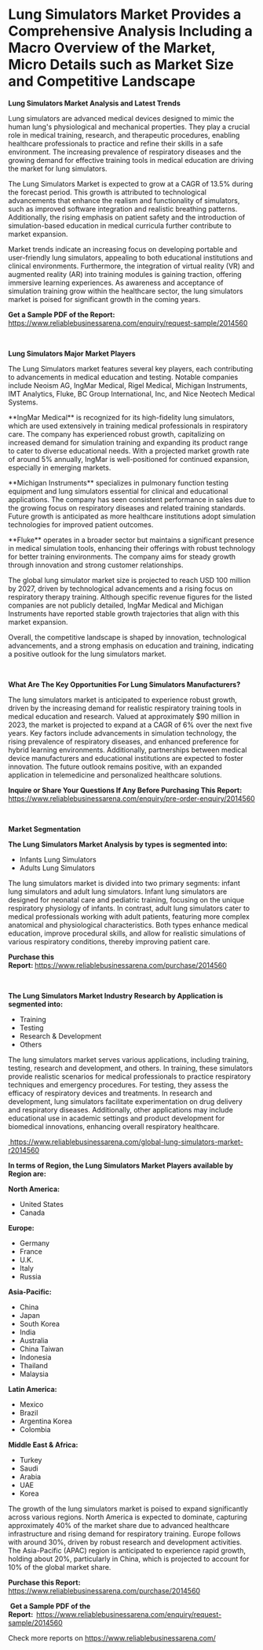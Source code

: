 <p><h1>Lung Simulators Market Provides a Comprehensive Analysis Including a Macro Overview of the Market, Micro Details such as Market Size and Competitive Landscape</h1></p><p><strong>Lung Simulators Market Analysis and Latest Trends</strong></p>
<p><p>Lung simulators are advanced medical devices designed to mimic the human lung's physiological and mechanical properties. They play a crucial role in medical training, research, and therapeutic procedures, enabling healthcare professionals to practice and refine their skills in a safe environment. The increasing prevalence of respiratory diseases and the growing demand for effective training tools in medical education are driving the market for lung simulators.</p><p>The Lung Simulators Market is expected to grow at a CAGR of 13.5% during the forecast period. This growth is attributed to technological advancements that enhance the realism and functionality of simulators, such as improved software integration and realistic breathing patterns. Additionally, the rising emphasis on patient safety and the introduction of simulation-based education in medical curricula further contribute to market expansion.</p><p>Market trends indicate an increasing focus on developing portable and user-friendly lung simulators, appealing to both educational institutions and clinical environments. Furthermore, the integration of virtual reality (VR) and augmented reality (AR) into training modules is gaining traction, offering immersive learning experiences. As awareness and acceptance of simulation training grow within the healthcare sector, the lung simulators market is poised for significant growth in the coming years.</p></p>
<p><strong>Get a Sample PDF of the Report:&nbsp;</strong> <a href="https://www.reliablebusinessarena.com/enquiry/request-sample/2014560?utm_campaign=2724&utm_medium=2&utm_source=Github&utm_content=ia&utm_term=28022025&utm_id=lung-simulators">https://www.reliablebusinessarena.com/enquiry/request-sample/2014560</a></p>
<p>&nbsp;</p>
<p><strong>Lung Simulators Major Market Players</strong></p>
<p><p>The Lung Simulators market features several key players, each contributing to advancements in medical education and testing. Notable companies include Neoism AG, IngMar Medical, Rigel Medical, Michigan Instruments, IMT Analytics, Fluke, BC Group International, Inc, and Nice Neotech Medical Systems.</p><p>**IngMar Medical** is recognized for its high-fidelity lung simulators, which are used extensively in training medical professionals in respiratory care. The company has experienced robust growth, capitalizing on increased demand for simulation training and expanding its product range to cater to diverse educational needs. With a projected market growth rate of around 5% annually, IngMar is well-positioned for continued expansion, especially in emerging markets.</p><p>**Michigan Instruments** specializes in pulmonary function testing equipment and lung simulators essential for clinical and educational applications. The company has seen consistent performance in sales due to the growing focus on respiratory diseases and related training standards. Future growth is anticipated as more healthcare institutions adopt simulation technologies for improved patient outcomes.</p><p>**Fluke** operates in a broader sector but maintains a significant presence in medical simulation tools, enhancing their offerings with robust technology for better training environments. The company aims for steady growth through innovation and strong customer relationships.</p><p>The global lung simulator market size is projected to reach USD 100 million by 2027, driven by technological advancements and a rising focus on respiratory therapy training. Although specific revenue figures for the listed companies are not publicly detailed, IngMar Medical and Michigan Instruments have reported stable growth trajectories that align with this market expansion.</p><p>Overall, the competitive landscape is shaped by innovation, technological advancements, and a strong emphasis on education and training, indicating a positive outlook for the lung simulators market.</p></p>
<p>&nbsp;</p>
<p><strong>What Are The Key Opportunities For Lung Simulators Manufacturers?</strong></p>
<p><p>The lung simulators market is anticipated to experience robust growth, driven by the increasing demand for realistic respiratory training tools in medical education and research. Valued at approximately $90 million in 2023, the market is projected to expand at a CAGR of 6% over the next five years. Key factors include advancements in simulation technology, the rising prevalence of respiratory diseases, and enhanced preference for hybrid learning environments. Additionally, partnerships between medical device manufacturers and educational institutions are expected to foster innovation. The future outlook remains positive, with an expanded application in telemedicine and personalized healthcare solutions.</p></p>
<p><strong>Inquire or Share Your Questions If Any Before Purchasing This Report:</strong> <a href="https://www.reliablebusinessarena.com/enquiry/pre-order-enquiry/2014560?utm_campaign=2724&utm_medium=2&utm_source=Github&utm_content=ia&utm_term=28022025&utm_id=lung-simulators">https://www.reliablebusinessarena.com/enquiry/pre-order-enquiry/2014560</a></p>
<p>&nbsp;</p>
<p><strong>Market Segmentation</strong></p>
<p><strong>The Lung Simulators Market Analysis by types is segmented into:</strong></p>
<p><ul><li>Infants Lung Simulators</li><li>Adults Lung Simulators</li></ul></p>
<p><p>The lung simulators market is divided into two primary segments: infant lung simulators and adult lung simulators. Infant lung simulators are designed for neonatal care and pediatric training, focusing on the unique respiratory physiology of infants. In contrast, adult lung simulators cater to medical professionals working with adult patients, featuring more complex anatomical and physiological characteristics. Both types enhance medical education, improve procedural skills, and allow for realistic simulations of various respiratory conditions, thereby improving patient care.</p></p>
<p><strong>Purchase this Report:&nbsp;</strong><a href="https://www.reliablebusinessarena.com/purchase/2014560?utm_campaign=2724&utm_medium=2&utm_source=Github&utm_content=ia&utm_term=28022025&utm_id=lung-simulators">https://www.reliablebusinessarena.com/purchase/2014560</a></p>
<p>&nbsp;</p>
<p><strong>The Lung Simulators Market Industry Research by Application is segmented into:</strong></p>
<p><ul><li>Training</li><li>Testing</li><li>Research & Development</li><li>Others</li></ul></p>
<p><p>The lung simulators market serves various applications, including training, testing, research and development, and others. In training, these simulators provide realistic scenarios for medical professionals to practice respiratory techniques and emergency procedures. For testing, they assess the efficacy of respiratory devices and treatments. In research and development, lung simulators facilitate experimentation on drug delivery and respiratory diseases. Additionally, other applications may include educational use in academic settings and product development for biomedical innovations, enhancing overall respiratory healthcare.</p></p>
<p><a href="https://www.reliablebusinessarena.com/global-lung-simulators-market-r2014560?utm_campaign=2724&utm_medium=2&utm_source=Github&utm_content=ia&utm_term=28022025&utm_id=lung-simulators">&nbsp;https://www.reliablebusinessarena.com/global-lung-simulators-market-r2014560</a></p>
<p><strong>In terms of Region, the Lung Simulators Market Players available by Region are:</strong></p>
<p>
    <p> <strong> North America: </strong>
        <ul>
            <li>United States</li>
            <li>Canada</li>
        </ul>
        </p> 
    <p> <strong> Europe: </strong>
        <ul>
            <li>Germany</li>
            <li>France</li>
            <li>U.K.</li>
            <li>Italy</li>
            <li>Russia</li>
        </ul>
        </p> 
    <p> <strong> Asia-Pacific: </strong>
        <ul>
            <li>China</li>
            <li>Japan</li>
            <li>South Korea</li>
            <li>India</li>
            <li>Australia</li>
            <li>China Taiwan</li>
            <li>Indonesia</li>
            <li>Thailand</li>
            <li>Malaysia</li>
        </ul>
        </p> 
    <p> <strong> Latin America: </strong>
        <ul>
            <li>Mexico</li>
            <li>Brazil</li>
            <li>Argentina Korea</li>
            <li>Colombia</li>
        </ul>
        </p> 
    <p> <strong> Middle East & Africa: </strong>
        <ul>
            <li>Turkey</li>
            <li>Saudi</li>
            <li>Arabia</li>
            <li>UAE</li>
            <li>Korea</li>
        </ul>
    </p>
    </p>
<p><p>The growth of the lung simulators market is poised to expand significantly across various regions. North America is expected to dominate, capturing approximately 40% of the market share due to advanced healthcare infrastructure and rising demand for respiratory training. Europe follows with around 30%, driven by robust research and development activities. The Asia-Pacific (APAC) region is anticipated to experience rapid growth, holding about 20%, particularly in China, which is projected to account for 10% of the global market share.</p></p>
<p><strong>Purchase this Report: </strong><a href="https://www.reliablebusinessarena.com/purchase/2014560?utm_campaign=2724&utm_medium=2&utm_source=Github&utm_content=ia&utm_term=28022025&utm_id=lung-simulators">https://www.reliablebusinessarena.com/purchase/2014560</a></p>
<p>&nbsp;<strong>Get a Sample PDF of the Report:&nbsp;&nbsp;</strong><a href="https://www.reliablebusinessarena.com/enquiry/request-sample/2014560?utm_campaign=2724&utm_medium=2&utm_source=Github&utm_content=ia&utm_term=28022025&utm_id=lung-simulators">https://www.reliablebusinessarena.com/enquiry/request-sample/2014560</a></p>
<p><strong></strong></p>
<p>Check more reports on <a href="https://www.reliablebusinessarena.com/?utm_campaign=2724&utm_medium=2&utm_source=Github&utm_content=ia&utm_term=28022025&utm_id=lung-simulators">https://www.reliablebusinessarena.com/</a></p>